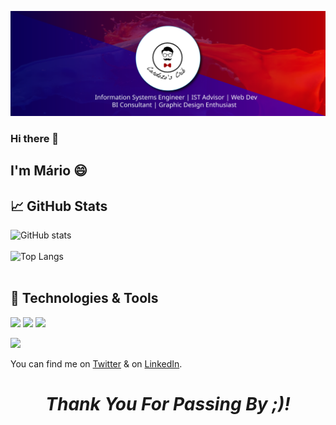 [![Banner](https://github.com/marovski/marovski/blob/main/header-banner_mc-01.svg)](http://marovski.github.io/)

### Hi there 👋

## I'm Mário 😄 

## &#x1f4c8; GitHub Stats

![GitHub stats](https://github-readme-stats.vercel.app/api?username=marovski&show_icons=true&theme=tokyonight&hide=prs,contribs) <br> <br>
![Top Langs](https://github-readme-stats.vercel.app/api/top-langs/?username=marovski&&layout=compact&hide=tex) <br> <br>

## 🔧 Technologies & Tools

![](https://img.shields.io/badge/Code-JavaScript-informational?style=flat&logo=javascript&logoColor=white&color=2bbc8a)
![](https://img.shields.io/badge/BItools-PowerBI-yellow)
![](https://img.shields.io/badge/Code-PHP-blue)

![](https://img.shields.io/badge/Code-R%20Programming-green)






<!--
**marovski/marovski** is a ✨ _special_ ✨ repository because its `README.md` (this file) appears on your GitHub profile.

Here are some ideas to get you started:

- 🔭 I’m currently working on ...
- 🌱 I’m currently learning ...
- 👯 I’m looking to collaborate on ...
- 🤔 I’m looking for help with ...
- 💬 Ask me about ...
- 📫 How to reach me: ...
- 😄 Pronouns: ...
- ⚡ Fun fact: ...
-->

<!-- SOcial media -->

You can find me on [Twitter][1] & on [LinkedIn][2].



<!-- Links to your social media accounts -->

[1]: https://twitter.com/mcardozo_10_
[2]: https://www.linkedin.com/in/m%C3%A1rio-cardoso-84481772/

<h1 align='center'><i>Thank You For Passing By ;)!</i></h1>

